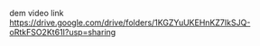 dem video link
https://drive.google.com/drive/folders/1KGZYuUKEHnKZ7IkSJQ-oRtkFSO2Kt61I?usp=sharing
